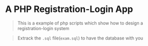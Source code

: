 # A PHP Registration-Login App

> This is a example of php scripts which show how to design a registration-login system

> Extrack the `.sql` file(`exam.sql`) to have the database with you
